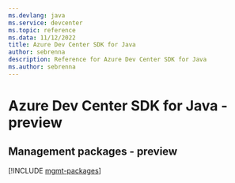 ```yaml
---
ms.devlang: java
ms.service: devcenter
ms.topic: reference
ms.data: 11/12/2022
title: Azure Dev Center SDK for Java
author: sebrenna
description: Reference for Azure Dev Center SDK for Java
ms.author: sebrenna
---
```

# Azure Dev Center SDK for Java - preview

## Management packages - preview
[!INCLUDE [mgmt-packages](dev-center-mgmt-index.md)]